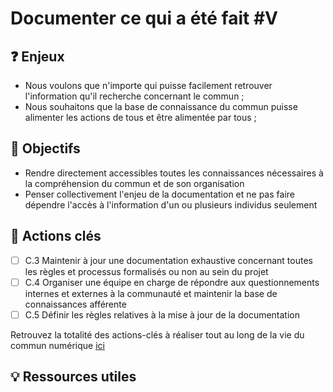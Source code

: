 # Documenter ce qui a été fait \#V

## ❓ Enjeux

* Nous voulons que n'importe qui puisse facilement retrouver l'information qu'il recherche concernant le commun ;
* Nous souhaitons que la base de connaissance du commun puisse alimenter les actions de tous et être alimentée par tous ;

## 🎯 Objectifs

* Rendre directement accessibles toutes les connaissances nécessaires à la compréhension du commun et de son organisation
* Penser collectivement l'enjeu de la documentation et ne pas faire dépendre l'accès à l'information d'un ou plusieurs individus seulement 

## 📑 Actions clés

* [ ] C.3 Maintenir à jour une documentation exhaustive concernant toutes les règles et processus formalisés ou non au sein du projet 
* [ ] C.4 Organiser une équipe en charge de répondre aux questionnements internes et externes à la communauté et maintenir la base de connaissances afférente 
* [ ] C.5 Définir les règles relatives à la mise à jour de la documentation

Retrouvez la totalité des actions-clés à réaliser tout au long de la vie du commun numérique [ici](https://app.gitbook.com/@beta-gouv/s/tutoriel-lab-sonum/recapitulatif-des-actions-cles)

## 💡 Ressources utiles

